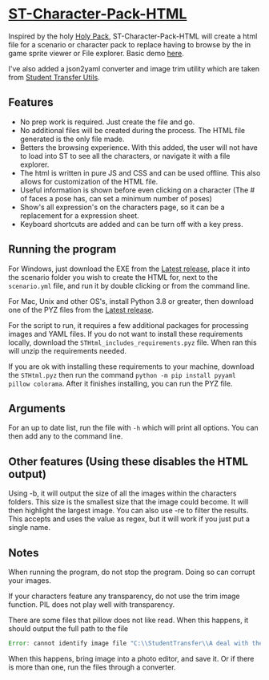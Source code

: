 # [ST-Character-Pack-HTML](https://github.com/coreman14/ST-Character-Pack-HTML)

Inspired by the holy [Holy Pack](https://www.tfgames.site/phpbb3/viewtopic.php?f=72&t=15688), ST-Character-Pack-HTML will create a html file for a scenario or character pack to replace having to browse by the in game sprite viewer or File explorer. Basic demo [here](https://coreman14.github.io/ST-Character-Pack-HTML/).

I've also added a json2yaml converter and image trim utility which are taken from [Student Transfer Utils](https://utils.student-transfer.com).

## Features

-   No prep work is required. Just create the file and go.
-   No additional files will be created during the process. The HTML file generated is the only file made.
-   Betters the browsing experience. With this added, the user will not have to load into ST to see all the characters, or navigate it with a file explorer.
-   The html is written in pure JS and CSS and can be used offline. This also allows for customization of the HTML file.
-   Useful information is shown before even clicking on a character (The # of faces a pose has, can set a minimum number of poses)
-   Show's all expression's on the characters page, so it can be a replacement for a expression sheet.
-   Keyboard shortcuts are added and can be turn off with a key press.

## Running the program

For Windows, just download the EXE from the [Latest release](https://github.com/coreman14/ST-Character-Pack-HTML/releases/latest/download/HTMLCreator.exe), place it into the scenario folder you wish to create the HTML for, next to the `scenario.yml` file, and run it by double clicking or from the command line.

For Mac, Unix and other OS's, install Python 3.8 or greater, then download one of the PYZ files from the [Latest release](https://github.com/coreman14/ST-Character-Pack-HTML/releases/latest).

For the script to run, it requires a few additional packages for processing images and YAML files. If you do not want to install these requirements locally, download the `STHtml_includes_requirements.pyz` file. When ran this will unzip the requirements needed.

If you are ok with installing these requirements to your machine, download the `STHtml.pyz` then run the command `python -m pip install pyyaml pillow colorama`. After it finishes installing, you can run the PYZ file.

## Arguments

For an up to date list, run the file with `-h` which will print all options. You can then add any to the command line.

## Other features (Using these disables the HTML output)

Using -b, it will output the size of all the images within the characters folders. This size is the smallest size that the image could become. It will then highlight the largest image. You can also use -re to filter the results. This accepts and uses the value as regex, but it will work if you just put a single name.

## Notes

When running the program, do not stop the program. Doing so can corrupt your images.

If your characters feature any transparency, do not use the trim image function. PIL does not play well with transparency.

There are some files that pillow does not like read. When this happens, it should output the full path to the file

```js
Error: cannot identify image file "C:\\StudentTransfer\\A deal with the devil\\characters\\corneliasaya\\a\\faces\\face\\0.png". Please convert the file to png or webp.
```

When this happens, bring image into a photo editor, and save it. Or if there is more than one, run the files through a converter.
